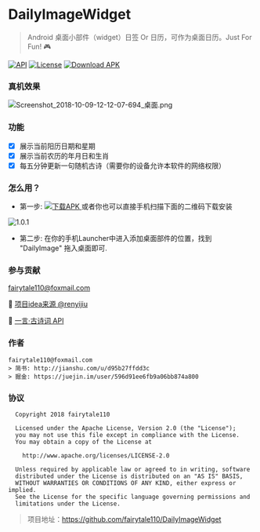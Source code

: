 
# DailyImageWidget
> Android 桌面小部件（widget）日签 Or 日历，可作为桌面日历。Just For Fun! :video_game:

[![API](https://img.shields.io/badge/API-19%2B-brightgreen.svg)](https://android-arsenal.com/api?level=19) 
[![License](https://img.shields.io/badge/license-Apache%202-green.svg)](https://www.apache.org/licenses/LICENSE-2.0)
[![Download APK](https://img.shields.io/badge/Download%20APK-1.0.1-brightgreen.svg) ](https://github.com/fairytale110/DailyImageWidget/raw/master/release/DailyImageWidget_1.0.1.apk)

### 真机效果

![Screenshot_2018-10-09-12-12-07-694_桌面.png](https://upload-images.jianshu.io/upload_images/1781452-4ebd49979fc0c30f.png?imageMogr2/auto-orient/strip%7CimageView2/2/w/1240)


### 功能

- [x] 展示当前阳历日期和星期
- [x] 展示当前农历的年月日和生肖
- [x] 每五分钟更新一句随机古诗（需要你的设备允许本软件的网络权限）

### 怎么用？

- 第一步: [![下载APK](https://img.shields.io/badge/Download%20APK-1.0.1-brightgreen.svg) ](https://github.com/fairytale110/DailyImageWidget/raw/master/release/DailyImageWidget_1.0.1.apk) 
或者你也可以直接手机扫描下面的二维码下载安装 

![1.0.1](https://upload-images.jianshu.io/upload_images/1781452-bfd67c372d9bdb84.png?imageMogr2/auto-orient/strip%7CimageView2/2/w/1240)

- 第二步: 在你的手机Launcher中进入添加桌面部件的位置，找到 "DailyImage" 拖入桌面即可.


### 参与贡献 
fairytale110@foxmail.com

:pray: [项目idea来源 @renyijiu](https://github.com/renyijiu/daily_image)

:pray: [一言·古诗词 API](https://www.jinrishici.com/)

### 作者
```
fairytale110@foxmail.com
> 简书: http://jianshu.com/u/d95b27ffdd3c
> 掘金: https://juejin.im/user/596d91ee6fb9a06bb874a800
```


### 协议

```
  Copyright 2018 fairytale110

  Licensed under the Apache License, Version 2.0 (the "License");
  you may not use this file except in compliance with the License.
  You may obtain a copy of the License at

    http://www.apache.org/licenses/LICENSE-2.0

  Unless required by applicable law or agreed to in writing, software
  distributed under the License is distributed on an "AS IS" BASIS,
  WITHOUT WARRANTIES OR CONDITIONS OF ANY KIND, either express or implied.
  See the License for the specific language governing permissions and
  limitations under the License.
```

> 项目地址：https://github.com/fairytale110/DailyImageWidget
